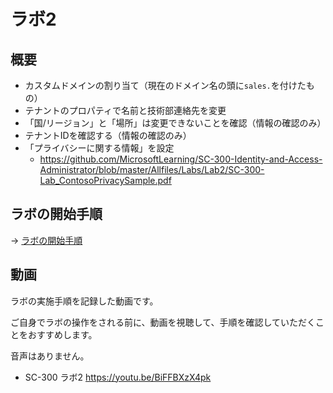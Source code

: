 # ラボ2

## 概要

- カスタムドメインの割り当て（現在のドメイン名の頭に`sales.`を付けたもの）
- テナントのプロパティで名前と技術部連絡先を変更
- 「国/リージョン」と「場所」は変更できないことを確認（情報の確認のみ）
- テナントIDを確認する（情報の確認のみ）
- 「プライバシーに関する情報」を設定
  - https://github.com/MicrosoftLearning/SC-300-Identity-and-Access-Administrator/blob/master/Allfiles/Labs/Lab2/SC-300-Lab_ContosoPrivacySample.pdf

## ラボの開始手順

→ [ラボの開始手順](lab00.md)

## 動画

ラボの実施手順を記録した動画です。

ご自身でラボの操作をされる前に、動画を視聴して、手順を確認していただくことをおすすめします。

音声はありません。

- SC-300 ラボ2 https://youtu.be/BiFFBXzX4pk
